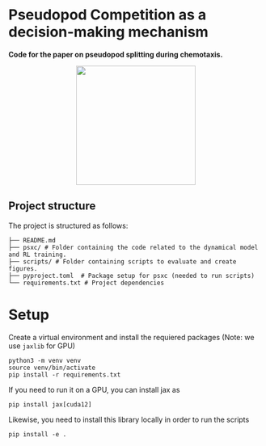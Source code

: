 # Pseudopod Competition as a decision-making mechanism
**Code for the paper on pseudopod splitting during chemotaxis.**

<p align="center">
  <img src="https://github.com/Endres-group/psxc-research/assets/38870744/bff0ef0a-f034-4d4b-8d2d-08017eba73de" height="236" />
</p>

## Project structure
The project is structured as follows:

```
├── README.md 
├── psxc/ # Folder containing the code related to the dynamical model and RL training.
├── scripts/ # Folder containing scripts to evaluate and create figures.
├── pyproject.toml  # Package setup for psxc (needed to run scripts)
└── requirements.txt # Project dependencies
```

# Setup
Create a virtual environment and install the requiered packages (Note: we use `jaxlib` for GPU)

```
python3 -m venv venv
source venv/bin/activate
pip install -r requirements.txt
```

If you need to run it on a GPU, you can install jax as
```
pip install jax[cuda12]
```

Likewise, you need to install this library locally in order to run the scripts

```
pip install -e .
```
